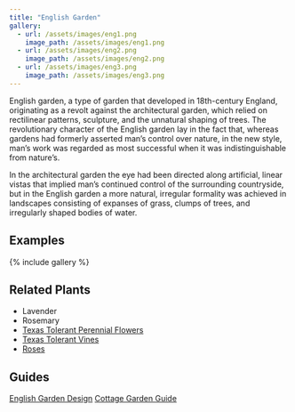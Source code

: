 ```yaml
---
title: "English Garden"
gallery:
  - url: /assets/images/eng1.png
    image_path: /assets/images/eng1.png
  - url: /assets/images/eng2.png
    image_path: /assets/images/eng2.png
  - url: /assets/images/eng3.png
    image_path: /assets/images/eng3.png
---
```


English garden, a type of garden that developed in 18th-century England, originating as a revolt against the architectural garden, which relied on rectilinear patterns, sculpture, and the unnatural shaping of trees. The revolutionary character of the English garden lay in the fact that, whereas gardens had formerly asserted man’s control over nature, in the new style, man’s work was regarded as most successful when it was indistinguishable from nature’s.

In the architectural garden the eye had been directed along artificial, linear vistas that implied man’s continued control of the surrounding countryside, but in the English garden a more natural, irregular formality was achieved in landscapes consisting of expanses of grass, clumps of trees, and irregularly shaped bodies of water.

## Examples
{% include gallery %}

## Related Plants
- Lavender
- Rosemary
- [Texas Tolerant Perennial Flowers](https://bexar-tx.tamu.edu/earth-kind-horticulture/best-plants-for-bexar-county-south-texas/perennial-plants-for-south-texas-landscapes/)
- [Texas Tolerant Vines](https://aggie-horticulture.tamu.edu/extension/xeriscape/table2.html)
- [Roses](https://tngaustin.com/wp-content/uploads/Roses.pdf)

## Guides
[English Garden Design](https://www.countryliving.com/gardening/garden-ideas/advice/g1665/english-garden-design/)
[Cottage Garden Guide](https://www.sunset.com/garden/landscaping-design/cottage-garden-guide)
